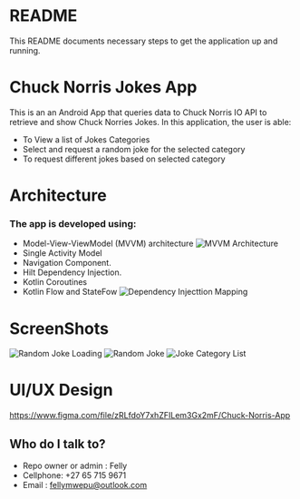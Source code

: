# README #

This README  documents necessary steps  to get the application up and running.

# Chuck Norris Jokes App #
This is an an Android App that queries data to Chuck Norris IO API to retrieve and show Chuck Norries Jokes.
In this application, the user is able:

* To View a list of Jokes Categories
* Select and request a random joke for the selected category
* To request different jokes based on selected category

# Architecture # 

### The app is developed using: ###

* Model-View-ViewModel (MVVM) architecture
![MVVM Architecture](/images/Archetecture.jpg)
* Single Activity Model
* Navigation Component.
* Hilt Dependency Injection.
* Kotlin Coroutines
* Kotlin Flow and StateFow
![Dependency Injecttion Mapping](/images/DaggerDependencyInjectionMapping.jpg)

# ScreenShots #
![Random Joke Loading](/images/random_joke_loading.png)
![Random Joke](/images/radom_joke.png)
![Joke Category List](/images/joke_list.png)


# UI/UX Design #

https://www.figma.com/file/zRLfdoY7xhZFILem3Gx2mF/Chuck-Norris-App

## Who do I talk to? ##
* Repo owner or admin : Felly
* Cellphone: +27 65 715 9671
* Email : fellymwepu@outlook.com